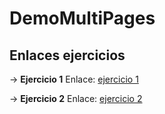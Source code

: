 # DemoMultiPages
## Enlaces ejercicios

-> **Ejercicio 1** Enlace:
[ejercicio 1](https://josemoncada87.github.io/DemoMultiPages/proyecto1/)

-> **Ejercicio 2** Enlace:
[ejercicio 2](https://josemoncada87.github.io/DemoMultiPages/proyecto2/)

